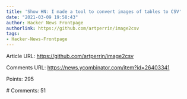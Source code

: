 ```yaml
---
title: 'Show HN: I made a tool to convert images of tables to CSV'
date: "2021-03-09 19:58:43"
author: Hacker News Frontpage
authorlink: https://github.com/artperrin/image2csv
tags:
- Hacker-News-Frontpage
---
```


<p>Article URL: <a href="https://github.com/artperrin/image2csv">https://github.com/artperrin/image2csv</a></p>
<p>Comments URL: <a href="https://news.ycombinator.com/item?id=26403341">https://news.ycombinator.com/item?id=26403341</a></p>
<p>Points: 295</p>
<p># Comments: 51</p>
